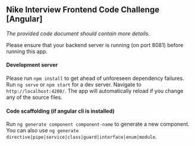 ## Nike Interview Frontend Code Challenge [Angular]

_The provided code document should contain more details._

Please ensure that your backend server is running (on port 8081) before running this app.

#### Development server

Please run `npm install` to get ahead of unforeseen dependency failures.
Run `ng serve` or `npm start` for a dev server. Navigate to `http://localhost:4200/`. The app will automatically reload if you change any of the source files.

#### Code scaffolding (if angular cli is installed)

Run `ng generate component component-name` to generate a new component. You can also use `ng generate directive|pipe|service|class|guard|interface|enum|module`.
